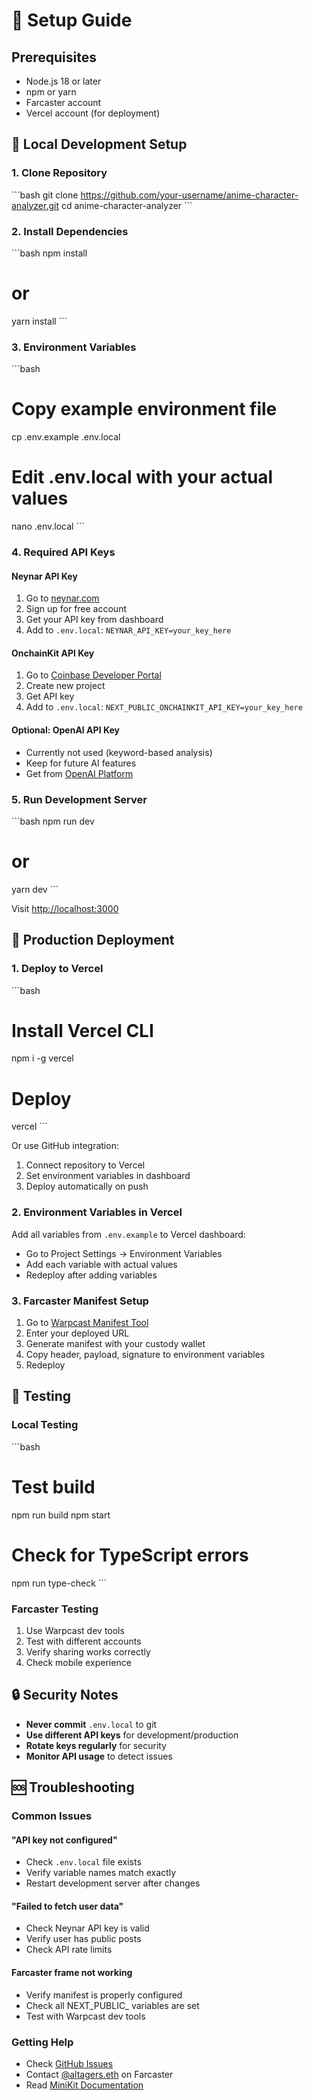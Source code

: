 # 🚀 Setup Guide

## Prerequisites

- Node.js 18 or later
- npm or yarn
- Farcaster account
- Vercel account (for deployment)

## 🔧 Local Development Setup

### 1. Clone Repository
\`\`\`bash
git clone https://github.com/your-username/anime-character-analyzer.git
cd anime-character-analyzer
\`\`\`

### 2. Install Dependencies
\`\`\`bash
npm install
# or
yarn install
\`\`\`

### 3. Environment Variables
\`\`\`bash
# Copy example environment file
cp .env.example .env.local

# Edit .env.local with your actual values
nano .env.local
\`\`\`

### 4. Required API Keys

#### Neynar API Key
1. Go to [neynar.com](https://neynar.com)
2. Sign up for free account
3. Get your API key from dashboard
4. Add to `.env.local`: `NEYNAR_API_KEY=your_key_here`

#### OnchainKit API Key
1. Go to [Coinbase Developer Portal](https://portal.cdp.coinbase.com/)
2. Create new project
3. Get API key
4. Add to `.env.local`: `NEXT_PUBLIC_ONCHAINKIT_API_KEY=your_key_here`

#### Optional: OpenAI API Key
- Currently not used (keyword-based analysis)
- Keep for future AI features
- Get from [OpenAI Platform](https://platform.openai.com/)

### 5. Run Development Server
\`\`\`bash
npm run dev
# or
yarn dev
\`\`\`

Visit [http://localhost:3000](http://localhost:3000)

## 🚀 Production Deployment

### 1. Deploy to Vercel
\`\`\`bash
# Install Vercel CLI
npm i -g vercel

# Deploy
vercel
\`\`\`

Or use GitHub integration:
1. Connect repository to Vercel
2. Set environment variables in dashboard
3. Deploy automatically on push

### 2. Environment Variables in Vercel
Add all variables from `.env.example` to Vercel dashboard:
- Go to Project Settings → Environment Variables
- Add each variable with actual values
- Redeploy after adding variables

### 3. Farcaster Manifest Setup
1. Go to [Warpcast Manifest Tool](https://farcaster.xyz/~/developers/mini-apps/manifest)
2. Enter your deployed URL
3. Generate manifest with your custody wallet
4. Copy header, payload, signature to environment variables
5. Redeploy

## 🧪 Testing

### Local Testing
\`\`\`bash
# Test build
npm run build
npm start

# Check for TypeScript errors
npm run type-check
\`\`\`

### Farcaster Testing
1. Use Warpcast dev tools
2. Test with different accounts
3. Verify sharing works correctly
4. Check mobile experience

## 🔒 Security Notes

- **Never commit** `.env.local` to git
- **Use different API keys** for development/production
- **Rotate keys regularly** for security
- **Monitor API usage** to detect issues

## 🆘 Troubleshooting

### Common Issues

#### "API key not configured"
- Check `.env.local` file exists
- Verify variable names match exactly
- Restart development server after changes

#### "Failed to fetch user data"
- Check Neynar API key is valid
- Verify user has public posts
- Check API rate limits

#### Farcaster frame not working
- Verify manifest is properly configured
- Check all NEXT_PUBLIC_ variables are set
- Test with Warpcast dev tools

### Getting Help
- Check [GitHub Issues](https://github.com/your-username/anime-character-analyzer/issues)
- Contact [@altagers.eth](https://farcaster.xyz/altagers.eth) on Farcaster
- Read [MiniKit Documentation](https://base.org/builders/minikit)
